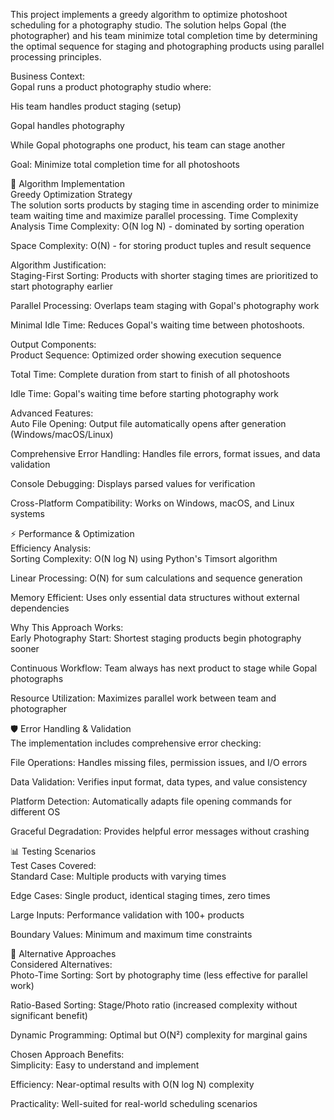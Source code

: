 This project implements a greedy algorithm to optimize photoshoot scheduling for a photography studio. The solution helps Gopal (the photographer) and his team minimize total completion time by determining the optimal sequence for staging and photographing products using parallel processing principles.<br>

Business Context:<br>
Gopal runs a product photography studio where:

His team handles product staging (setup)

Gopal handles photography

While Gopal photographs one product, his team can stage another

Goal: Minimize total completion time for all photoshoots

🧠 Algorithm Implementation<br>
Greedy Optimization Strategy<br>
The solution sorts products by staging time in ascending order to minimize team waiting time and maximize parallel processing.
Time Complexity Analysis
Time Complexity: O(N log N) - dominated by sorting operation

Space Complexity: O(N) - for storing product tuples and result sequence

Algorithm Justification:<br>
Staging-First Sorting: Products with shorter staging times are prioritized to start photography earlier

Parallel Processing: Overlaps team staging with Gopal's photography work

Minimal Idle Time: Reduces Gopal's waiting time between photoshoots.<br>

Output Components:<br>
Product Sequence: Optimized order showing execution sequence

Total Time: Complete duration from start to finish of all photoshoots

Idle Time: Gopal's waiting time before starting photography work

Advanced Features:<br>
Auto File Opening: Output file automatically opens after generation (Windows/macOS/Linux)

Comprehensive Error Handling: Handles file errors, format issues, and data validation

Console Debugging: Displays parsed values for verification

Cross-Platform Compatibility: Works on Windows, macOS, and Linux systems

⚡ Performance & Optimization<br>
Efficiency Analysis:<br>
Sorting Complexity: O(N log N) using Python's Timsort algorithm

Linear Processing: O(N) for sum calculations and sequence generation

Memory Efficient: Uses only essential data structures without external dependencies

Why This Approach Works:<br>
Early Photography Start: Shortest staging products begin photography sooner

Continuous Workflow: Team always has next product to stage while Gopal photographs

Resource Utilization: Maximizes parallel work between team and photographer

🛡️ Error Handling & Validation<br>
The implementation includes comprehensive error checking:

File Operations: Handles missing files, permission issues, and I/O errors

Data Validation: Verifies input format, data types, and value consistency

Platform Detection: Automatically adapts file opening commands for different OS

Graceful Degradation: Provides helpful error messages without crashing

📊 Testing Scenarios<br>
Test Cases Covered:<br>
Standard Case: Multiple products with varying times

Edge Cases: Single product, identical staging times, zero times

Large Inputs: Performance validation with 100+ products

Boundary Values: Minimum and maximum time constraints

🔄 Alternative Approaches<br>
Considered Alternatives:<br>
Photo-Time Sorting: Sort by photography time (less effective for parallel work)

Ratio-Based Sorting: Stage/Photo ratio (increased complexity without significant benefit)

Dynamic Programming: Optimal but O(N²) complexity for marginal gains

Chosen Approach Benefits:<br>
Simplicity: Easy to understand and implement

Efficiency: Near-optimal results with O(N log N) complexity

Practicality: Well-suited for real-world scheduling scenarios
